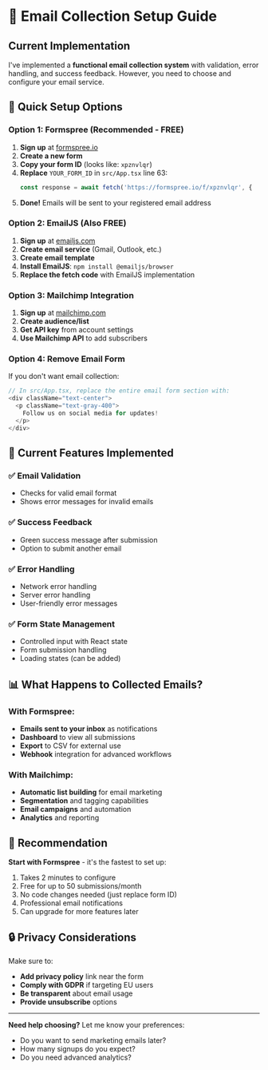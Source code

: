 # 📧 Email Collection Setup Guide

## Current Implementation
I've implemented a **functional email collection system** with validation, error handling, and success feedback. However, you need to choose and configure your email service.

## 🚀 Quick Setup Options

### Option 1: Formspree (Recommended - FREE)
1. **Sign up** at [formspree.io](https://formspree.io)
2. **Create a new form** 
3. **Copy your form ID** (looks like: `xpznvlqr`)
4. **Replace** `YOUR_FORM_ID` in `src/App.tsx` line 63:
   ```typescript
   const response = await fetch('https://formspree.io/f/xpznvlqr', {
   ```
5. **Done!** Emails will be sent to your registered email address

### Option 2: EmailJS (Also FREE)
1. **Sign up** at [emailjs.com](https://www.emailjs.com)
2. **Create email service** (Gmail, Outlook, etc.)
3. **Create email template**
4. **Install EmailJS**: `npm install @emailjs/browser`
5. **Replace the fetch code** with EmailJS implementation

### Option 3: Mailchimp Integration
1. **Sign up** at [mailchimp.com](https://mailchimp.com)
2. **Create audience/list**
3. **Get API key** from account settings
4. **Use Mailchimp API** to add subscribers

### Option 4: Remove Email Form
If you don't want email collection:
```typescript
// In src/App.tsx, replace the entire email form section with:
<div className="text-center">
  <p className="text-gray-400">
    Follow us on social media for updates!
  </p>
</div>
```

## 🔧 Current Features Implemented

### ✅ Email Validation
- Checks for valid email format
- Shows error messages for invalid emails

### ✅ Success Feedback
- Green success message after submission
- Option to submit another email

### ✅ Error Handling
- Network error handling
- Server error handling
- User-friendly error messages

### ✅ Form State Management
- Controlled input with React state
- Form submission handling
- Loading states (can be added)

## 📊 What Happens to Collected Emails?

### With Formspree:
- **Emails sent to your inbox** as notifications
- **Dashboard** to view all submissions
- **Export** to CSV for external use
- **Webhook** integration for advanced workflows

### With Mailchimp:
- **Automatic list building** for email marketing
- **Segmentation** and tagging capabilities
- **Email campaigns** and automation
- **Analytics** and reporting

## 🎯 Recommendation

**Start with Formspree** - it's the fastest to set up:
1. Takes 2 minutes to configure
2. Free for up to 50 submissions/month
3. No code changes needed (just replace form ID)
4. Professional email notifications
5. Can upgrade for more features later

## 🔒 Privacy Considerations

Make sure to:
- **Add privacy policy** link near the form
- **Comply with GDPR** if targeting EU users
- **Be transparent** about email usage
- **Provide unsubscribe** options

---

**Need help choosing?** Let me know your preferences:
- Do you want to send marketing emails later?
- How many signups do you expect?
- Do you need advanced analytics?
